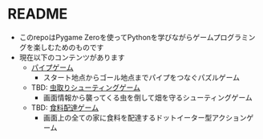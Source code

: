 # README

* このrepoはPygame Zeroを使ってPythonを学びながらゲームプログラミングを楽しむためのものです
* 現在以下のコンテンツがあります
  * [パイプゲーム](./pipe/)
    * スタート地点からゴール地点までパイプをつなぐパズルゲーム
  * TBD: [虫取りシューティングゲーム](./bug_shooting/)
    * 画面情報から襲ってくる虫を倒して畑を守るシューティングゲーム
  * TBD: [食料配達ゲーム](./food_delivery/)
    * 画面上の全ての家に食料を配達するドットイーター型アクションゲーム